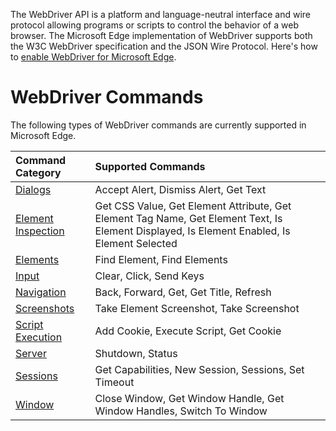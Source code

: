 The WebDriver API is a platform and language-neutral interface and wire protocol allowing programs or scripts to control
the behavior of a web browser. The Microsoft Edge implementation of WebDriver supports both the W3C WebDriver specification
and the JSON Wire Protocol. Here's how to [enable WebDriver for Microsoft Edge](https://msdn.microsoft.com/library/mt188085).

# WebDriver Commands
The following types of WebDriver commands are currently supported in Microsoft Edge.

| Command Category | Supported Commands |
| :--------------- | :------------------|
| [Dialogs](./dialogs/) | Accept Alert, Dismiss Alert, Get Text |
| [Element Inspection](./element-inspection/) | Get CSS Value, Get Element Attribute, Get Element Tag Name, Get Element Text, Is Element Displayed, Is Element Enabled, Is Element Selected |
| [Elements](./elements/) | Find Element, Find Elements |
| [Input](./input/) | Clear, Click, Send Keys |
| [Navigation](./navigation/) | Back, Forward, Get, Get Title, Refresh |
| [Screenshots](./screenshots/) | Take Element Screenshot, Take Screenshot |
| [Script Execution](./script-execution/) | Add Cookie, Execute Script, Get Cookie |
| [Server](./server/) | Shutdown, Status |
| [Sessions](./sessions/) | Get Capabilities, New Session, Sessions, Set Timeout |
| [Window](./window/) | Close Window, Get Window Handle, Get Window Handles, Switch To Window |
